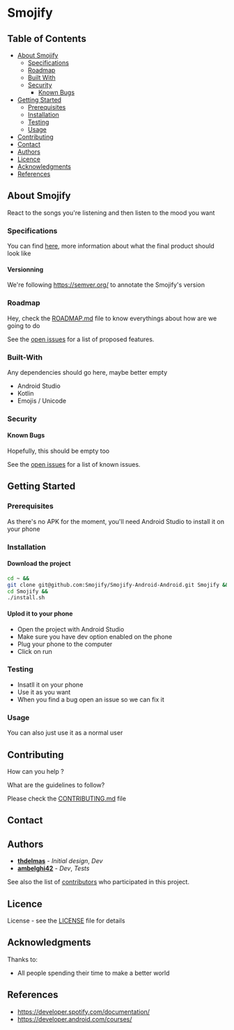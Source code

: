 # Smojify

## Table of Contents

* [About Smojify](#about-smojify)
  * [Specifications](#specifications)
  * [Roadmap](#roadmap)
  * [Built With](#built-with)
  * [Security](#security)
    * [Known Bugs](#known-bugs)
* [Getting Started](#getting-started)
  * [Prerequisites](#prerequisites)
  * [Installation](#installation)
  * [Testing](#testing)
  * [Usage](#usage)
* [Contributing](#contributing)
* [Contact](#contact)
* [Authors](#authors)
* [Licence](#licence)
* [Acknowledgments](#acknowledgments)
* [References](#references)

## About Smojify
React to the songs you're listening and then listen to the mood you want

### Specifications

You can find [here](SPECIFICATIONS.md), more information about what the final product should look like

#### Versionning

We're following <https://semver.org/> to annotate the Smojify's version

### Roadmap

Hey, check the [ROADMAP.md](ROADMAP.md) file to know everythings about how are we going to do

See the [open issues](https://github.com/Smojify/Smojify-Android/issues) for a list of proposed features.

### Built-With

Any dependencies should go here, maybe better empty

- Android Studio
- Kotlin
- Emojis / Unicode

### Security

#### Known Bugs

Hopefully, this should be empty too

See the [open issues](https://github.com/Smojify/Smojify-Android/issues) for a list of known issues.

## Getting Started

### Prerequisites

As there's no APK for the moment, you'll need Android Studio to install it on your phone

### Installation

#### Download the project
```sh
cd ~ &&
git clone git@github.com:Smojify/Smojify-Android-Android.git Smojify &&
cd Smojify &&
./install.sh
```

#### Uplod it to your phone
- Open the project with Android Studio
- Make sure you have dev option enabled on the phone
- Plug your phone to the computer
- Click on run

### Testing

- Insatll it on your phone
- Use it as you want
- When you find a bug open an issue so we can fix it

### Usage

You can also just use it as a normal user

## Contributing

How can you help ?

What are the guidelines to follow?

Please check the [CONTRIBUTING.md](CONTRIBUTING.md) file

## Contact

## Authors

* **[thdelmas](https://github.com/thdelmas)** - *Initial design*, *Dev*
* **[ambelghi42](https://github.com/ambelghi42)** - *Dev*, *Tests*

See also the list of [contributors](https://github.com/Smojify/Smojify-Android/graphs/contributors) who participated in this project.

## Licence

License - see the [LICENSE](LICENSE) file for details

## Acknowledgments

Thanks to:

- All people spending their time to make a better world

## References

- <https://developer.spotify.com/documentation/>
- <https://developer.android.com/courses/>
